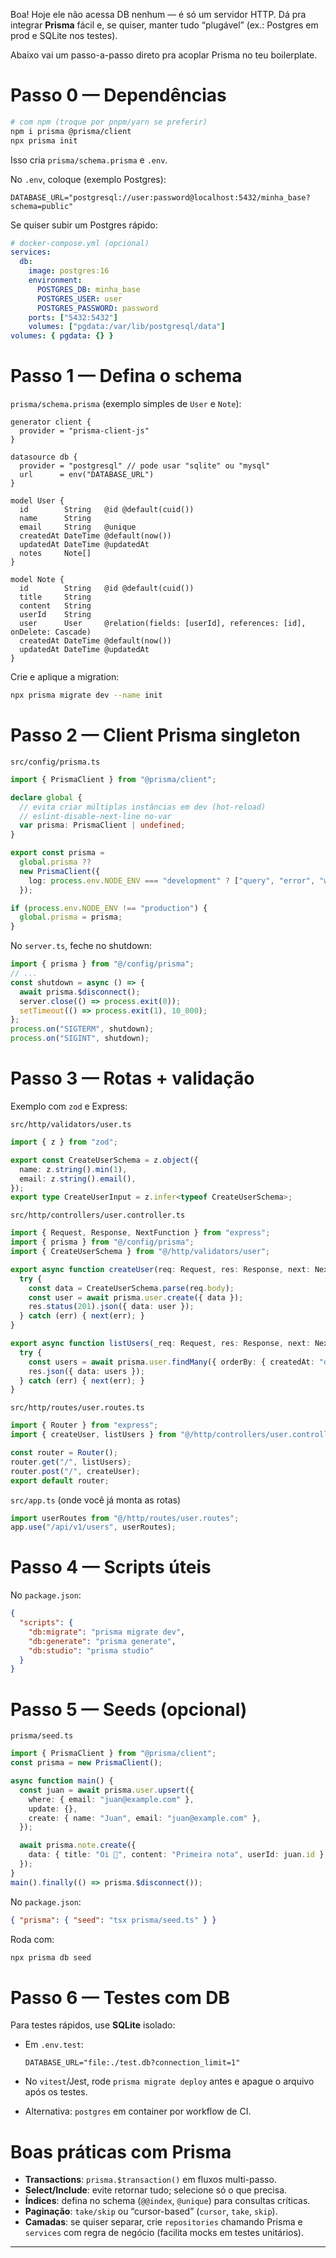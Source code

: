 Boa! Hoje ele não acessa DB nenhum — é só um servidor HTTP. Dá pra integrar **Prisma** fácil e, se quiser, manter tudo “plugável” (ex.: Postgres em prod e SQLite nos testes).

Abaixo vai um passo-a-passo direto pra acoplar Prisma no teu boilerplate.

# Passo 0 — Dependências

```bash
# com npm (troque por pnpm/yarn se preferir)
npm i prisma @prisma/client
npx prisma init
```

Isso cria `prisma/schema.prisma` e `.env`.

No `.env`, coloque (exemplo Postgres):

```env
DATABASE_URL="postgresql://user:password@localhost:5432/minha_base?schema=public"
```

Se quiser subir um Postgres rápido:

```yaml
# docker-compose.yml (opcional)
services:
  db:
    image: postgres:16
    environment:
      POSTGRES_DB: minha_base
      POSTGRES_USER: user
      POSTGRES_PASSWORD: password
    ports: ["5432:5432"]
    volumes: ["pgdata:/var/lib/postgresql/data"]
volumes: { pgdata: {} }
```

# Passo 1 — Defina o schema

`prisma/schema.prisma` (exemplo simples de `User` e `Note`):

```prisma
generator client {
  provider = "prisma-client-js"
}

datasource db {
  provider = "postgresql" // pode usar "sqlite" ou "mysql"
  url      = env("DATABASE_URL")
}

model User {
  id        String   @id @default(cuid())
  name      String
  email     String   @unique
  createdAt DateTime @default(now())
  updatedAt DateTime @updatedAt
  notes     Note[]
}

model Note {
  id        String   @id @default(cuid())
  title     String
  content   String
  userId    String
  user      User     @relation(fields: [userId], references: [id], onDelete: Cascade)
  createdAt DateTime @default(now())
  updatedAt DateTime @updatedAt
}
```

Crie e aplique a migration:

```bash
npx prisma migrate dev --name init
```

# Passo 2 — Client Prisma singleton

`src/config/prisma.ts`

```ts
import { PrismaClient } from "@prisma/client";

declare global {
  // evita criar múltiplas instâncias em dev (hot-reload)
  // eslint-disable-next-line no-var
  var prisma: PrismaClient | undefined;
}

export const prisma =
  global.prisma ??
  new PrismaClient({
    log: process.env.NODE_ENV === "development" ? ["query", "error", "warn"] : ["error"],
  });

if (process.env.NODE_ENV !== "production") {
  global.prisma = prisma;
}
```

No `server.ts`, feche no shutdown:

```ts
import { prisma } from "@/config/prisma";
// ...
const shutdown = async () => {
  await prisma.$disconnect();
  server.close(() => process.exit(0));
  setTimeout(() => process.exit(1), 10_000);
};
process.on("SIGTERM", shutdown);
process.on("SIGINT", shutdown);
```

# Passo 3 — Rotas + validação

Exemplo com `zod` e Express:

`src/http/validators/user.ts`

```ts
import { z } from "zod";

export const CreateUserSchema = z.object({
  name: z.string().min(1),
  email: z.string().email(),
});
export type CreateUserInput = z.infer<typeof CreateUserSchema>;
```

`src/http/controllers/user.controller.ts`

```ts
import { Request, Response, NextFunction } from "express";
import { prisma } from "@/config/prisma";
import { CreateUserSchema } from "@/http/validators/user";

export async function createUser(req: Request, res: Response, next: NextFunction) {
  try {
    const data = CreateUserSchema.parse(req.body);
    const user = await prisma.user.create({ data });
    res.status(201).json({ data: user });
  } catch (err) { next(err); }
}

export async function listUsers(_req: Request, res: Response, next: NextFunction) {
  try {
    const users = await prisma.user.findMany({ orderBy: { createdAt: "desc" } });
    res.json({ data: users });
  } catch (err) { next(err); }
}
```

`src/http/routes/user.routes.ts`

```ts
import { Router } from "express";
import { createUser, listUsers } from "@/http/controllers/user.controller";

const router = Router();
router.get("/", listUsers);
router.post("/", createUser);
export default router;
```

`src/app.ts` (onde você já monta as rotas)

```ts
import userRoutes from "@/http/routes/user.routes";
app.use("/api/v1/users", userRoutes);
```

# Passo 4 — Scripts úteis

No `package.json`:

```json
{
  "scripts": {
    "db:migrate": "prisma migrate dev",
    "db:generate": "prisma generate",
    "db:studio": "prisma studio"
  }
}
```

# Passo 5 — Seeds (opcional)

`prisma/seed.ts`

```ts
import { PrismaClient } from "@prisma/client";
const prisma = new PrismaClient();

async function main() {
  const juan = await prisma.user.upsert({
    where: { email: "juan@example.com" },
    update: {},
    create: { name: "Juan", email: "juan@example.com" },
  });

  await prisma.note.create({
    data: { title: "Oi 👋", content: "Primeira nota", userId: juan.id },
  });
}
main().finally(() => prisma.$disconnect());
```

No `package.json`:

```json
{ "prisma": { "seed": "tsx prisma/seed.ts" } }
```

Roda com:

```bash
npx prisma db seed
```

# Passo 6 — Testes com DB

Para testes rápidos, use **SQLite** isolado:

* Em `.env.test`:

  ```env
  DATABASE_URL="file:./test.db?connection_limit=1"
  ```
* No `vitest`/Jest, rode `prisma migrate deploy` antes e apague o arquivo após os testes.
* Alternativa: `postgres` em container por workflow de CI.

# Boas práticas com Prisma

* **Transactions**: `prisma.$transaction()` em fluxos multi-passo.
* **Select/Include**: evite retornar tudo; selecione só o que precisa.
* **Índices**: defina no schema (`@@index`, `@unique`) para consultas críticas.
* **Paginação**: `take/skip` ou “cursor-based” (`cursor`, `take`, `skip`).
* **Camadas**: se quiser separar, crie `repositories` chamando Prisma e `services` com regra de negócio (facilita mocks em testes unitários).

---




